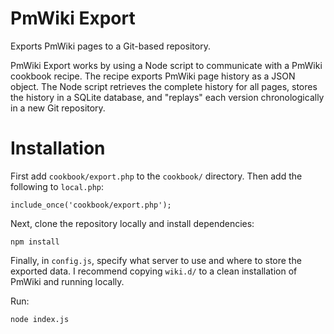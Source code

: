 # PmWiki Export

Exports PmWiki pages to a Git-based repository.

PmWiki Export works by using a Node script to communicate with a PmWiki cookbook recipe. The recipe exports PmWiki page history as a JSON object. The Node script retrieves the complete history for all pages, stores the history in a SQLite database, and "replays" each version chronologically in a new Git repository.

# Installation

First add `cookbook/export.php` to the `cookbook/` directory. Then add the following to `local.php`:

    include_once('cookbook/export.php');

Next, clone the repository locally and install dependencies:

    npm install

Finally, in `config.js`, specify what server to use and where to store the exported data. I recommend copying `wiki.d/` to a clean installation of PmWiki and running locally.

Run:

    node index.js

